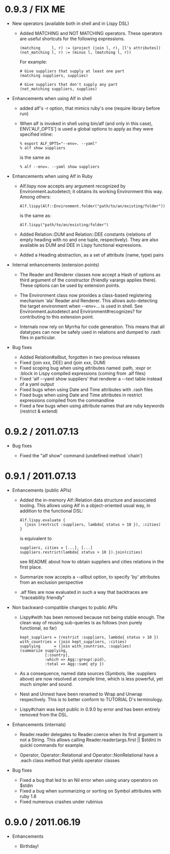 # 0.9.3 / FIX ME

* New operators (available both in shell and in Lispy DSL)

  * Added MATCHING and NOT MATCHING operators. These operators are useful 
    shortcuts for the following expressions.
    
        (matching     l, r) := (project (join l, r), [l's attributes])
        (not_matching l, r) := (minus l, (matching l, r))
      
    For example: 
    
        # Give suppliers that supply at least one part
        (matching suppliers, supplies)

        # Give suppliers that don't supply any part
        (not_matching suppliers, supplies)

* Enhancements when using Alf in shell

  * added alf's -r option, that mimics ruby's one (require library before run)

  * When alf is invoked in shell using bin/alf (and only in this case), 
    ENV['ALF_OPTS'] is used a global options to apply as they were specified
    inline: 
    
        % export ALF_OPTS="--env=. --yaml" 
        % alf show suppliers
        
    is the same as 
    
        % alf --env=. --yaml show suppliers

* Enhancements when using Alf in Ruby 

  * Alf.lispy now accepts any argument recognized by Environment.autodetect; it
    obtains its working Environment this way. Among others:
    
        Alf.lispy(Alf::Environment.folder("path/to/an/existing/folder"))
        
    is the same as: 
    
        Alf.lispy("path/to/an/existing/folder")

  * Added Relation::DUM and Relation::DEE constants (relations of empty heading
    with no and one tuple, respectively). They are also available as DUM and DEE 
    in Lispy functional expressions.
  
  * Added a Heading abstraction, as a set of attribute (name, type) pairs

* Internal enhancements (extension points)

  * The Reader and Renderer classes now accept a Hash of options as third 
    argument of the constructor (friendly varargs applies there). These options
    can be used by extension points. 
    
  * The Environment class now provides a class-based registering mechanism 'ala'
    Reader and Renderer. This allows auto-detecting the target environment when
    --env=... is used in shell. See Environment.autodetect and 
    Environment#recognizes? for contributing to this extension point. 
    
  * Internals now rely on Myrrha for code generation. This means that all 
    datatypes can now be safely used in relations and dumped to .rash files in
    particular.  

* Bug fixes

  * Added Relation#allbut, forgotten in two previous releases 
  * Fixed (join xxx, DEE) and (join xxx, DUM)
  * Fixed scoping bug when using attributes named :path, :expr or :block in
    Lispy compiled expressions (coming from .alf files)
  * Fixed 'alf --yaml show suppliers' that renderer a --text table instead of
    a yaml output
  * Fixed bugs when using Date and Time attributes with .rash files
  * Fixed bugs when using Date and Time attributes in restrict expressions 
    compiled from the commandline
  * Fixed a few bugs when using attribute names that are ruby keywords 
    (restrict & extend)  

# 0.9.2 / 2011.07.13

* Bug fixes

  * Fixed the "alf show" command (undefined method `chain') 

# 0.9.1 / 2011.07.13

* Enhancements (public APIs)

  * Added the in-memory Alf::Relation data structure and associated tooling.
    This allows using Alf in a object-oriented usual way, in addition to the
    functional DSL:
    
        Alf.lispy.evaluate {
          (join (restrict :suppliers, lambda{ status > 10 }), :cities)
        }
    
    is equivalent to
    
        suppliers, cities = [...], [...] 
        suppliers.restrict(lambda{ status > 10 }).join(cities)
        
    see README about how to obtain suppliers and cities relations in the first 
    place.
  
  * Summarize now accepts a --allbut option, to specify 'by' attributes from an
    exclusion perspective

  * .alf files are now evaluated in such a way that backtraces are "traceability
    friendly"

* Non backward-compatible changes to public APIs

  * Lispy#with has been removed because not being stable enough. The clean way 
    of reusing sub-queries is as follows (non purely functional, so far)
    
        kept_suppliers = (restrict :suppliers, lambda{ status > 10 })
        with_countries = (join kept_suppliers, :cities)
        supplying      = (join with_countries, :supplies)
        (summarize supplying,
                   [:country],
                   :which => Agg::group(:pid),
                   :total => Agg::sum{ qty })
                   
  * As a consequence, named data sources (Symbols, like :suppliers above) are 
    now resolved at compile time, which is less powerful, yet much simpler and
    sound.

  * Nest and Unnest have been renamed to Wrap and Unwrap respectively. This is
    to better conform to TUTORIAL D's terminology.
    
  * Lispy#chain was kept public in 0.9.0 by error and has been entirely removed 
    from the DSL.

* Enhancements (internals)

  * Reader.reader delegates to Reader.coerce when its first argument is not 
    a String. This allows calling Reader.reader(args.first || $stdin) in quickl
    commands for example.
    
  * Operator, Operator::Relational and Operator::NonRelational have a .each 
    class method that yields operator classes
    
* Bug fixes

  * Fixed a bug that led to an Nil error when using unary operators on $stdin
  * Fixed a bug when summarizing or sorting on Symbol attributes with ruby 1.8
  * Fixed numerous crashes under rubinius

# 0.9.0 / 2011.06.19

* Enhancements

  * Birthday!
